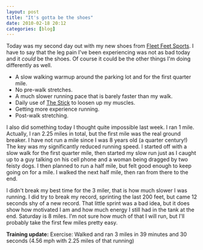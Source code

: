 ```yaml
---
layout: post
title: "It's gotta be the shoes"
date: 2010-02-18 20:12
categories: [blog]
---
```

Today was my second day out with my new shoes from [Fleet Feet Sports](http://fleetfeetnashville.com/). I have to say that the leg pain I've been experiencing was not as bad today and it *could* be the shoes. Of course it could be the other things I'm doing differently as well.

* A slow walking warmup around the parking lot and for the first quarter mile.
* No pre-walk stretches.
* A much slower running pace that is barely faster than my walk.
* Daily use of [The Stick](http://www.thestick.com/) to loosen up my muscles.
* Getting more experience running.
* Post-walk stretching.

I also did something today I thought quite impossible last week. I ran 1 mile. Actually, I ran 2.25 miles in total, but the first mile was the real ground breaker. I have not run a mile since I was 8 years old (a quarter century!) The key was my significantly reduced running speed. I started off with a slow walk for the first quarter mile, then started my slow run just as I caught up to a guy talking on his cell phone and a woman being dragged by two feisty dogs. I then planned to run a half mile, but felt good enough to keep going on for a mile. I walked the next half mile, then ran from there to the end.

I didn't break my best time for the 3 miler, that is how much slower I was running. I did try to break my record, sprinting the last 200 feet, but came 12 seconds shy of a new record. That little sprint was a bad idea, but it does show how motivated I am and how much energy I still had in the tank at the end. Saturday is 8 miles. I'm not sure how much of that I will run, but I'll probably take the first few miles pretty easy.

**Training update:**
Exercise: Walked and ran 3 miles in 39 minutes and 30 seconds (4.56 mph with 2.25 miles of that running)
